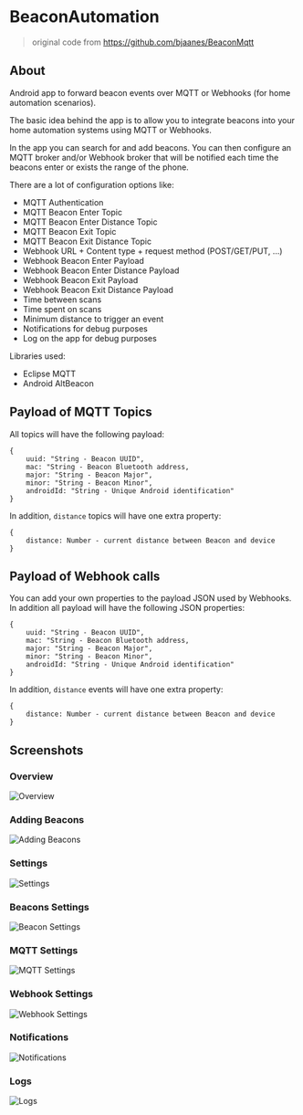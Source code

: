 # BeaconAutomation
> original code from https://github.com/bjaanes/BeaconMqtt

## About
Android app to forward beacon events over MQTT or Webhooks (for home automation scenarios).

The basic idea behind the app is to allow you to integrate beacons into your home automation systems using MQTT or Webhooks.

In the app you can search for and add beacons. 
You can then configure an MQTT broker and/or Webhook broker that will be notified each time the beacons enter or exists the range of the phone.

There are a lot of configuration options like:
* MQTT Authentication
* MQTT Beacon Enter Topic
* MQTT Beacon Enter Distance Topic
* MQTT Beacon Exit Topic
* MQTT Beacon Exit Distance Topic
* Webhook URL + Content type + request method (POST/GET/PUT, ...)
* Webhook Beacon Enter Payload
* Webhook Beacon Enter Distance Payload
* Webhook Beacon Exit Payload
* Webhook Beacon Exit Distance Payload
* Time between scans
* Time spent on scans
* Minimum distance to trigger an event
* Notifications for debug purposes
* Log on the app for debug purposes

Libraries used:
* Eclipse MQTT
* Android AltBeacon

## Payload of MQTT Topics
All topics will have the following payload:
```
{
	uuid: "String - Beacon UUID",
	mac: "String - Beacon Bluetooth address,
	major: "String - Beacon Major",
	minor: "String - Beacon Minor",
	androidId: "String - Unique Android identification"
}
```
In addition, `distance` topics will have one extra property:
```
{
	distance: Number - current distance between Beacon and device
}
```

## Payload of Webhook calls
You can add your own properties to the payload JSON used by Webhooks.
In addition all payload will have the following JSON properties:
```
{
	uuid: "String - Beacon UUID",
	mac: "String - Beacon Bluetooth address,
	major: "String - Beacon Major",
	minor: "String - Beacon Minor",
	androidId: "String - Unique Android identification"
}
```
In addition, `distance` events will have one extra property:
```
{
	distance: Number - current distance between Beacon and device
}
```

## Screenshots

### Overview

![Overview](https://github.com/ben8p/BeaconMqtt/raw/development/screenshots/overview.jpg)

### Adding Beacons

![Adding Beacons](https://github.com/ben8p/BeaconMqtt/raw/development/screenshots/add_beacon.jpg)

### Settings

![Settings](https://github.com/ben8p/BeaconMqtt/raw/development/screenshots/settings.jpg)

### Beacons Settings

![Beacon Settings](https://github.com/ben8p/BeaconMqtt/raw/development/screenshots/beacon_settings.jpg)

### MQTT Settings

![MQTT Settings](https://github.com/ben8p/BeaconMqtt/raw/development/screenshots/mqtt_settings.jpg)

### Webhook Settings

![Webhook Settings](https://github.com/ben8p/BeaconMqtt/raw/development/screenshots/webhook_settings.jpg)

### Notifications

![Notifications](https://github.com/ben8p/BeaconMqtt/raw/development/screenshots/notification.png)

### Logs

![Logs](https://github.com/ben8p/BeaconMqtt/raw/development/screenshots/log.png)
